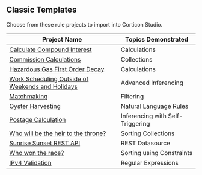 ## Classic Templates
Choose from these rule projects to import into Corticon Studio. 

| Project Name                                                                                                                             | Topics Demonstrated              |
| ---------------------------------------------------------------------------------------------------------------------------------------- | -------------------------------- |
| [Calculate Compound Interest](<Calculate Compound Interest/README.md>)                                                          | Calculations                     |
| [Commission Calculations](<Commission Calculations/README.md>)                                                                  | Collections                      |
| [Hazardous Gas First Order Decay](<Hazardous Gas First Order Decay/README.md>)                                                  | Calculations                     |
| [Work Scheduling Outside of Weekends and Holidays](<Holidays - Use Case for Advanced Inferencing w. Self Triggering/README.md>) | Advanced Inferencing             |
| [Matchmaking](Matchmaking/README.md)                                                                                            | Filtering                        |
| [Oyster Harvesting](<Oyster Harvesting/README.md>)                                                                              | Natural Language Rules           |
| [Postage Calculation](<Postage Calculation/README.md>)                                                                          | Inferencing with Self-Triggering |
| [Who will be the heir to the throne?](<Solve for the Heir to the Throne/README.md>)                                             | Sorting Collections              |
| [Sunrise Sunset REST API](<Sunrise Sunset REST API/README.md>)                                                                  | REST Datasource                  |
| [Who won the race?](<Winner of the Race Word Problem/README.md>)                                                                | Sorting using Constraints        |
| [IPv4 Validation](<IPv4 Validation/README.md>)                                                                                  | Regular Expressions              |
